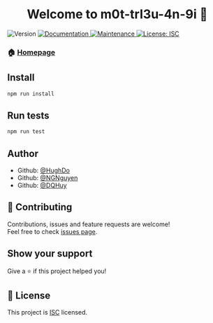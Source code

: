 <h1 align="center">Welcome to m0t-trI3u-4n-9i 👋</h1>
<p>
  <img alt="Version" src="https://img.shields.io/badge/version-1.0.0-blue.svg?cacheSeconds=2592000" />
  <a href="https://github.com/ILivS/m0t-trI3u-4n-9i#readme">
    <img alt="Documentation" src="https://img.shields.io/badge/documentation-yes-brightgreen.svg" target="_blank" />
  </a>
  <a href="https://github.com/ILivS/m0t-trI3u-4n-9i/graphs/commit-activity">
    <img alt="Maintenance" src="https://img.shields.io/badge/Maintained%3F-yes-green.svg" target="_blank" />
  </a>
  <a href="https://github.com/ILivS/m0t-trI3u-4n-9i/blob/master/LICENSE">
    <img alt="License: ISC" src="https://img.shields.io/badge/License-ISC-yellow.svg" target="_blank" />
  </a>
</p>

### 🏠 [Homepage](https://github.com/ILivS/m0t-trI3u-4n-9i#readme)

## Install

```sh
npm run install
```

## Run tests

```sh
npm run test
```

## Author

* Github: [@HughDo](https://github.com/ILivS)
* Github: [@NGNguyen](https://github.com/damdauvaotran)
* Github: [@DQHuy](https://github.com/dqhuy140598)

## 🤝 Contributing

Contributions, issues and feature requests are welcome!<br />Feel free to check [issues page](https://github.com/ILivS/m0t-trI3u-4n-9i/issues).

## Show your support

Give a ⭐️ if this project helped you!

## 📝 License

This project is [ISC](https://github.com/ILivS/m0t-trI3u-4n-9i/blob/master/LICENSE) licensed.

